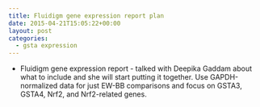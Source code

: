 ```yaml
---
title: Fluidigm gene expression report plan
date: 2015-04-21T15:05:22+00:00
layout: post
categories:
  - gsta expression
---
```

  * Fluidigm gene expression report - talked with Deepika Gaddam about what to include and she will start putting it together. Use GAPDH-normalized data for just EW-BB comparisons and focus on GSTA3, GSTA4, Nrf2, and Nrf2-related genes.
